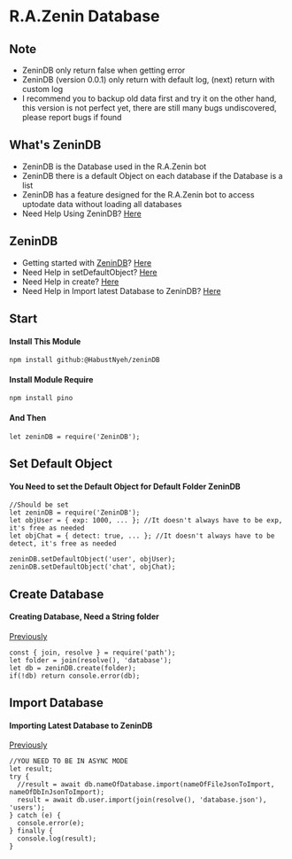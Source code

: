 # R.A.Zenin Database

## Note
- ZeninDB only return false when getting error
- ZeninDB (version 0.0.1) only return with default log, (next) return with custom log
- I recommend you to backup old data first and try it on the other hand, this version is not perfect yet, there are still many bugs undiscovered, please report bugs if found

## What's ZeninDB
- ZeninDB is the Database used in the R.A.Zenin bot
- ZeninDB there is a default Object on each database if the Database is a list
- ZeninDB has a feature designed for the R.A.Zenin bot to access uptodate data without loading all databases
- Need Help Using ZeninDB? [Here](#zenindb) 

## ZeninDB
- Getting started with [ZeninDB](#whats-zenindb)? [Here](#start)
- Need Help in setDefaultObject? [Here](#set-default-object)
- Need Help in create? [Here](#create-database)
- Need Help in Import latest Database to ZeninDB? [Here](#import-database)

## Start
#### Install This Module
```npm install github:@HabustNyeh/zeninDB```
#### Install Module Require
```npm install pino```
#### And Then
```let zeninDB = require('ZeninDB');```

## Set Default Object
#### You Need to set the Default Object for Default Folder ZeninDB
```
//Should be set
let zeninDB = require('ZeninDB');
let objUser = { exp: 1000, ... }; //It doesn't always have to be exp, it's free as needed
let objChat = { detect: true, ... }; //It doesn't always have to be detect, it's free as needed

zeninDB.setDefaultObject('user', objUser);
zeninDB.setDefaultObject('chat', objChat);
```

## Create Database
#### Creating Database, Need a String folder
[Previously](#set-default-object)
```
const { join, resolve } = require('path');
let folder = join(resolve(), 'database');
let db = zeninDB.create(folder);
if(!db) return console.error(db);
```

## Import Database
#### Importing Latest Database to ZeninDB
[Previously](#create-database)
```
//YOU NEED TO BE IN ASYNC MODE
let result;
try {
  //result = await db.nameOfDatabase.import(nameOfFileJsonToImport, nameOfDbInJsonToImport);
  result = await db.user.import(join(resolve(), 'database.json'), 'users');
} catch (e) {
  console.error(e);
} finally {
  console.log(result);
}
```
